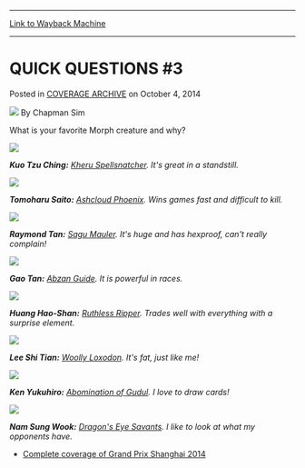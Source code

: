 
---
[Link to Wayback Machine](https://web.archive.org/web/20150103001351/http://magic.wizards.com/en/events/coverage/gpsha14/quick-questions-3-2014-10-04)

[_metadata_:author]:- "Chapman Sim"
[_metadata_:description]:- "What is your favorite Morph creature and why?"
[_metadata_:generator]:- "Drupal 7 (http://drupal.org)"
[_metadata_:node]:- "284826"
[_metadata_:publish_date]:- "2014-10-04"
[_metadata_:source]:- "div-main-content"
[_metadata_:title]:- "QUICK QUESTIONS #3"
[_metadata_:wayback_capture_timestamp]:- "2015-01-03 00:13:51"
[_metadata_:wayback_raw_url]:- "https://web.archive.org/web/20150103001351id_/http://magic.wizards.com/en/events/coverage/gpsha14/quick-questions-3-2014-10-04"
[_metadata_:wayback_url]:- "http://magic.wizards.com/en/events/coverage/gpsha14/quick-questions-3-2014-10-04"
---


QUICK QUESTIONS #3
==================



 Posted in [COVERAGE ARCHIVE](/en/events/coverage)
 on October 4, 2014 






![](https://media.magic.wizards.com/styles/auth_small/public/images/person/chapman_icon_0.jpg)
By Chapman Sim











 What is your favorite Morph creature and why?







![](https://media.wizards.com/2014/events/gpsha14/QQ-Kuo-Tzu-Ching.jpg)

***Kuo Tzu Ching:** [Kheru Spellsnatcher](http://gatherer.wizards.com/Pages/Card/Details.aspx?name=Kheru+Spellsnatcher). It's great in a standstill.* 




![](https://media.wizards.com/2014/events/gpsha14/QQ-Tomoharu-Saito.jpg)

***Tomoharu Saito:** [Ashcloud Phoenix](http://gatherer.wizards.com/Pages/Card/Details.aspx?name=Ashcloud+Phoenix). Wins games fast and difficult to kill.* 










![](https://media.wizards.com/2014/events/gpsha14/QQ-Raymond-Tan.jpg)

***Raymond Tan:** [Sagu Mauler](http://gatherer.wizards.com/Pages/Card/Details.aspx?name=Sagu+Mauler). It's huge and has hexproof, can't really complain!* 




![](https://media.wizards.com/2014/events/gpsha14/QQ-Gao-Tan.jpg)

***Gao Tan:** [Abzan Guide](http://gatherer.wizards.com/Pages/Card/Details.aspx?name=Abzan+Guide). It is powerful in races.* 










![](https://media.wizards.com/2014/events/gpsha14/QQ-Huang-Hao-Shan.jpg)

***Huang Hao-Shan:** [Ruthless Ripper](http://gatherer.wizards.com/Pages/Card/Details.aspx?name=Ruthless+Ripper). Trades well with everything with a surprise element.* 




![](https://media.wizards.com/2014/events/gpsha14/QQ-Lee-Shi-Tian.jpg)

***Lee Shi Tian:** [Woolly Loxodon](http://gatherer.wizards.com/Pages/Card/Details.aspx?name=Woolly+Loxodon). It's fat, just like me!* 










![](https://media.wizards.com/2014/events/gpsha14/QQ-Ken-Yukuhiro2.jpg)

***Ken Yukuhiro:** [Abomination of Gudul](http://gatherer.wizards.com/Pages/Card/Details.aspx?name=Abomination+of+Gudul). I love to draw cards!* 




![](https://media.wizards.com/2014/events/gpsha14/QQ-Nam-Sung-Wook.jpg)

***Nam Sung Wook:** [Dragon's Eye Savants](http://gatherer.wizards.com/Pages/Card/Details.aspx?name=Dragon%27s+Eye+Savants). I like to look at what my opponents have.* 







* [Complete coverage of Grand Prix Shanghai 2014](http://magic.wizards.com/en/events/coverage/gpsha14)

 





